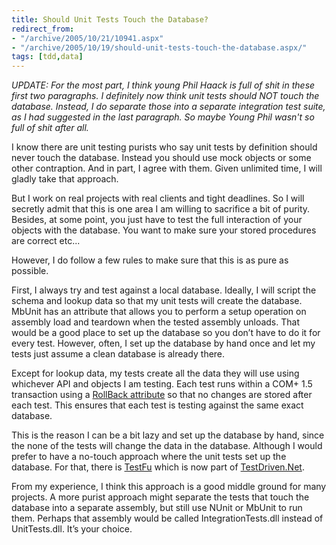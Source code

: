 ```yaml
---
title: Should Unit Tests Touch the Database?
redirect_from:
- "/archive/2005/10/21/10941.aspx"
- "/archive/2005/10/19/should-unit-tests-touch-the-database.aspx/"
tags: [tdd,data]
---
```


_UPDATE: For the most part, I think young Phil Haack is full of shit in these first two paragraphs. I definitely now think unit tests should NOT touch the database. Instead, I do separate those into a separate integration test suite, as I had suggested in the last paragraph. So maybe Young Phil wasn't so full of shit after all._

I know there are unit testing purists who say unit tests by definition should never touch the database. Instead you should use mock objects or some other contraption. And in part, I agree with them. Given unlimited time, I will gladly take that approach.

But I work on real projects with real clients and tight deadlines. So I will secretly admit that this is one area I am willing to sacrifice a bit of purity. Besides, at some point, you just have to test the full interaction of your objects with the database. You want to make sure your stored procedures are correct etc...

However, I do follow a few rules to make sure that this is as pure as possible.

First, I always try and test against a local database. Ideally, I will script the schema and lookup data so that my unit tests will create the database. MbUnit has an attribute that allows you to perform a setup operation on assembly load and teardown when the tested assembly unloads. That would be a good place to set up the database so you don’t have to do it for every test. However, often, I set up the database by hand once and let my tests just assume a clean database is already there.

Except for lookup data, my tests create all the data they will use using whichever API and objects I am testing. Each test runs within a COM+ 1.5 transaction using a [RollBack attribute](https://haacked.com/archive/2005/06/10/4580.aspx) so that no changes are stored after each test. This ensures that each test is testing against the same exact database.

This is the reason I can be a bit lazy and set up the database by hand, since the none of the tests will change the data in the database. Although I would prefer to have a no-touch approach where the unit tests set up the database. For that, there is
[TestFu](http://www.testdriven.com/modules/mylinks/visit.php?cid=4&lid=499&PHPSESSID=868711b3b596c3eeed313b5d7a2cbac7) which is now part of [TestDriven.Net](http://www.testdriven.com/).

From my experience, I think this approach is a good middle ground for many projects. A more purist approach might separate the tests that touch the database into a separate assembly, but still use NUnit or MbUnit to run them. Perhaps that assembly would be called
IntegrationTests.dll instead of UnitTests.dll. It’s your choice.
